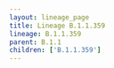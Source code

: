 ```yaml
---
layout: lineage_page
title: Lineage B.1.1.359
lineage: B.1.1.359
parent: B.1.1
children: ['B.1.1.359']
---
```

